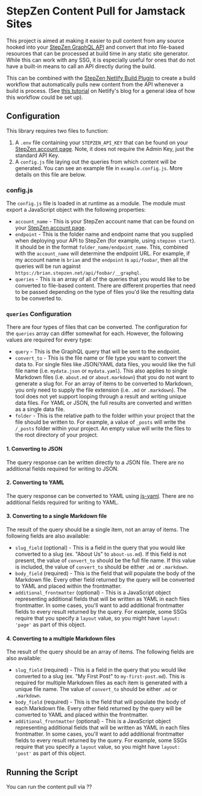 # StepZen Content Pull for Jamstack Sites

This project is aimed at making it easier to pull content from any source hooked into your [StepZen GraphQL API](https://stepzen.com) and convert that into file-based resources that can be processed at build time in any static site generator. While this can work with any SSG, it is especially useful for ones that do not have a built-in means to call an API directly during the build.

This can be combined with the [StepZen Netlify Build Plugin](https://stepzen.com/docs/connecting-frontends/netlify-build-plugin) to create a build workflow that automatically pulls new content from the API whenever a build is process. (See [this tutorial](https://www.netlify.com/blog/2021/06/10/how-to-build-a-database-driven-jamstack-site/) on Netlify's blog for a general idea of how this workflow could be set up).

## Configuration

This library requires two files to function:

1. A `.env` file containing your `STEPZEN_API_KEY` that can be found on your [StepZen account page](https://stepzen.com/account). Note, it does not require the Admin Key, just the standard API Key.
2. A `config.js` file laying out the queries from which content will be generated. You can see an example file in `example.config.js`. More details on this file are below.

### config.js

The `config.js` file is loaded in at runtime as a module. The module must export a JavaScript object with the following properties:

* `account_name` - This is your StepZen account name that can be found on your [StepZen account page](https://stepzen.com/account).
* `endpoint` - This is the folder name and endpoint name that you supplied when deploying your API to StepZen (for example, using `stepzen start`). It should be in the format `folder_name/endpoint_name`. This, combined with the `account_name` will determine the endpoint URL. For example, if my account name is `brian` and the `endpoint` is `api/foobar`, then all the queries will be run against `https://brian.stepzen.net/api/foobar/__graphql`.
* `queries` - This is an array of all of the queries that you would like to be converted to file-based content. There are different properties that need to be passed depending on the type of files you'd like the resulting data to be converted to.

### `queries` Configuration

There are four types of files that can be converted. The configuration for the `queries` array can differ somewhat for each. However, the following values are required for every type:

* `query` - This is the GraphQL query that will be sent to the endpoint.
* `convert_to` - This is the file name or file type you want to convert the data to. For single files like JSON/YAML data files, you would like the full file name (i.e. `mydata.json` or `mydata.yaml`). This also applies to single Markdown files (i.e. `about.md` or `about.markdown`) that you do not want to generate a slug for. For an array of items to be converted to Markdown, you only need to supply the file extension (i.e. `.md` or `.markdown`). The tool does not yet support looping through a result and writing unique data files. For YAML or JSON, the full results are converted and written as a single data file.
* `folder` - This is the relative path to the folder within your project that the file should be written to. For example, a value of `_posts` will write the `/_posts` folder within your project. An empty value will write the files to the root directory of your project.

#### 1. Converting to JSON

The query response can be written directly to a JSON file. There are no additional fields required for writing to JSON.

#### 2. Converting to YAML

The query response can be converted to YAML using [js-yaml](https://www.npmjs.com/package/js-yaml). There are no additional fields required for writing to YAML.

#### 3. Converting to a single Markdown file

The result of the query should be a single item, not an array of items. The following fields are also available:

* `slug_field` (optional) - This is a field in the query that you would like converted to a slug (ex. "About Us" to `about-us.md`). If this field is not present, the value of `convert_to` should be the full file name. If this value is included, the value of `convert_to` should be either `.md` or `.markdown`.
* `body_field` (required) - This is the field that will populate the body of the Markdown file. Every other field returned by the query will be converted to YAML and placed within the frontmatter.
* `additional_frontmatter` (optional) - This is a JavaScript object representing additional fields that will be written as YAML in each files frontmatter. In some cases, you'll want to add additional frontmatter fields to every result returned by the query. For example, some SSGs require that you specify a `layout` value, so you might have `layout: 'page'` as part of this object.

#### 4. Converting to a multiple Markdown files

The result of the query should be an array of items. The following fields are also available:

* `slug_field` (required) - This is a field in the query that you would like converted to a slug (ex. "My First Post" to `my-first-post.md`). This is required for multiple Markdown files as each item is generated with a unique file name. The value of `convert_to` should be either `.md` or `.markdown`.
* `body_field` (required) - This is the field that will populate the body of each Markdown file. Every other field returned by the query will be converted to YAML and placed within the frontmatter.
* `additional_frontmatter` (optional) - This is a JavaScript object representing additional fields that will be written as YAML in each files frontmatter. In some cases, you'll want to add additional frontmatter fields to every result returned by the query. For example, some SSGs require that you specify a `layout` value, so you might have `layout: 'post'` as part of this object.

## Running the Script

You can run the content pull via ??